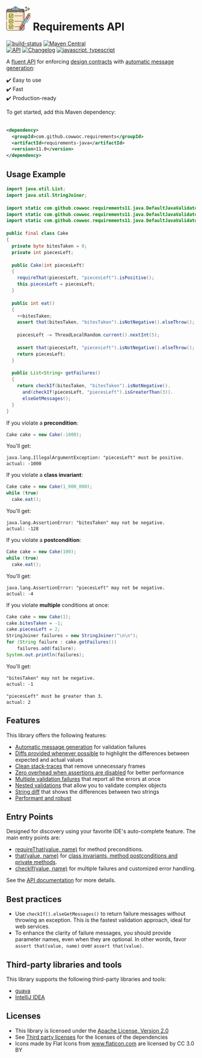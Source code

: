 # <img src="docs/logo.svg" width=64 height=64 alt="checklist"> Requirements API
[![build-status](../../workflows/Build/badge.svg)](../../actions?query=workflow%3ABuild)
[![Maven Central](https://maven-badges.herokuapp.com/maven-central/com.github.cowwoc.requirements/requirements/badge.svg)](https://central.sonatype.com/search?q=g:com.github.cowwoc.requirements)
<br>
[![API](https://img.shields.io/badge/api_docs-5B45D5.svg)](https://cowwoc.github.io/requirements.java/11.0/)
[![Changelog](https://img.shields.io/badge/changelog-A345D5.svg)](docs/changelog.md)
[![javascript, typescript](https://img.shields.io/badge/other%20languages-javascript,%20typescript-457FD5.svg)](../../../requirements.js)

A [fluent API](https://en.m.wikipedia.org/docs/Fluent_interface) for enforcing
[design contracts](https://en.wikipedia.org/docs/Design_by_contract) with
[automatic message generation](docs/features.md#automatic-message-generation):

✔️ Easy to use  
✔️ Fast  
✔️ Production-ready

To get started, add this Maven dependency:

```xml

<dependency>
  <groupId>com.github.cowwoc.requirements</groupId>
  <artifactId>requirements-java</artifactId>
  <version>11.0</version>
</dependency>
```

## Usage Example

```java
import java.util.List;
import java.util.StringJoiner;

import static com.github.cowwoc.requirements11.java.DefaultJavaValidators.checkIf;
import static com.github.cowwoc.requirements11.java.DefaultJavaValidators.requireThat;
import static com.github.cowwoc.requirements11.java.DefaultJavaValidators.that;

public final class Cake
{
  private byte bitesTaken = 0;
  private int piecesLeft;

  public Cake(int piecesLeft)
  {
    requireThat(piecesLeft, "piecesLeft").isPositive();
    this.piecesLeft = piecesLeft;
  }

  public int eat()
  {
    ++bitesTaken;
    assert that(bitesTaken, "bitesTaken").isNotNegative().elseThrow();

    piecesLeft -= ThreadLocalRandom.current().nextInt(5);

    assert that(piecesLeft, "piecesLeft").isNotNegative().elseThrow();
    return piecesLeft;
  }

  public List<String> getFailures()
  {
    return checkIf(bitesTaken, "bitesTaken").isNotNegative().
      and(checkIf(piecesLeft, "piecesLeft").isGreaterThan(3)).
      elseGetMessages();
  }
}
```

If you violate a **precondition**:

```java
Cake cake = new Cake(-1000);
```

You'll get:

```
java.lang.IllegalArgumentException: "piecesLeft" must be positive.
actual: -1000
```

If you violate a **class invariant**:

```java
Cake cake = new Cake(1_000_000);
while (true)
  cake.eat();
```

You'll get:

```
java.lang.AssertionError: "bitesTaken" may not be negative.
actual: -128
```

If you violate a **postcondition**:

```java
Cake cake = new Cake(100);
while (true)
  cake.eat();
```

You'll get:

```
java.lang.AssertionError: "piecesLeft" may not be negative.
actual: -4
```

If you violate **multiple** conditions at once:

```java
Cake cake = new Cake(1);
cake.bitesTaken = -1;
cake.piecesLeft = 2;
StringJoiner failures = new StringJoiner("\n\n");
for (String failure : cake.getFailures())
    failures.add(failure);
System.out.println(failures);
```

You'll get:

```
"bitesTaken" may not be negative.
actual: -1

"piecesLeft" must be greater than 3.
actual: 2
```

## Features

This library offers the following features:

* [Automatic message generation](docs/features.md#automatic-message-generation) for validation failures
* [Diffs provided whenever possible](docs/features.md#diffs-provided-whenever-possible) to highlight the
  differences between expected and actual values
* [Clean stack-traces](docs/features.md#clean-stack-traces) that remove unnecessary frames
* [Zero overhead when assertions are disabled](docs/features.md#assertion-support) for better performance
* [Multiple validation failures](docs/features.md#multiple-validation-failures) that report all the errors at
  once
* [Nested validations](docs/features.md#nested-validations) that allow you to validate complex objects
* [String diff](docs/features.md#string-diff) that shows the differences between two strings
* [Performant and robust](docs/performance.md)

## Entry Points

Designed for discovery using your favorite IDE's auto-complete feature.
The main entry points are:

* [requireThat(value, name)](https://cowwoc.github.io/requirements.java/11.0/com.github.cowwoc.requirements.java/com/github/cowwoc/requirements11/java/DefaultJavaValidators.html#requireThat(T,java.lang.String))
  for method preconditions.
* [that(value, name)](https://cowwoc.github.io/requirements.java/11.0/com.github.cowwoc.requirements.java/com/github/cowwoc/requirements11/java/DefaultJavaValidators.html#that(T,java.lang.String))
  for [class invariants, method postconditions and private methods](docs/features.md#assertion-support).
* [checkIf(value, name)](https://cowwoc.github.io/requirements.java/11.0/com.github.cowwoc.requirements.java/com/github/cowwoc/requirements11/java/DefaultJavaValidators.html#checkIf(T,java.lang.String))
  for multiple failures and customized error handling.

See the [API documentation](https://cowwoc.github.io/requirements.java/11.0/) for more details.

## Best practices

* Use `checkIf().elseGetMessages()` to return failure messages without throwing an exception.
  This is the fastest validation approach, ideal for web services.
* To enhance the clarity of failure messages, you should provide parameter names, even when they are optional.
  In other words, favor `assert that(value, name)` over `assert that(value)`.

## Third-party libraries and tools

This library supports the following third-party libraries and tools:

* [guava](docs/supported_libraries.md)
* [IntelliJ IDEA](docs/supported_tools.md)

## Licenses

* This library is licensed under the [Apache License, Version 2.0](LICENSE)
* See [Third party licenses](LICENSE-3RD-PARTY.md) for the licenses of the dependencies
* Icons made by Flat Icons from www.flaticon.com are licensed by CC 3.0 BY